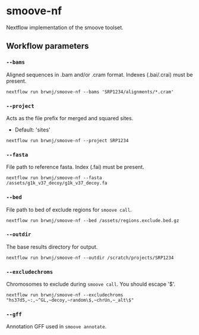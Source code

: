 # smoove-nf

Nextflow implementation of the smoove toolset.

## Workflow parameters

### `--bams`

Aligned sequences in .bam and/or .cram format. Indexes (.bai/.crai) must be
present.

```
nextflow run brwnj/smoove-nf --bams 'SRP1234/alignments/*.cram'
```

### `--project`

Acts as the file prefix for merged and squared sites.

* Default: 'sites'

```
nextflow run brwnj/smoove-nf --project SRP1234
```

### `--fasta`

File path to reference fasta. Index (.fai) must be present.

```
nextflow run brwnj/smoove-nf --fasta /assets/g1k_v37_decoy/g1k_v37_decoy.fa
```

### `--bed`

File path to bed of exclude regions for `smoove call`.

```
nextflow run brwnj/smoove-nf --bed /assets/regions.exclude.bed.gz
```

### `--outdir`

The base results directory for output.

```
nextflow run brwnj/smoove-nf --outdir /scratch/projects/SRP1234
```

### `--excludechroms`

Chromosomes to exclude during `smoove call`. You should escape '$'.

```
nextflow run brwnj/smoove-nf --excludechroms "hs37d5,~:,~^GL,~decoy,~random\$,~chrUn,~_alt\$"
```

### `--gff`

Annotation GFF used in `smoove annotate`.
